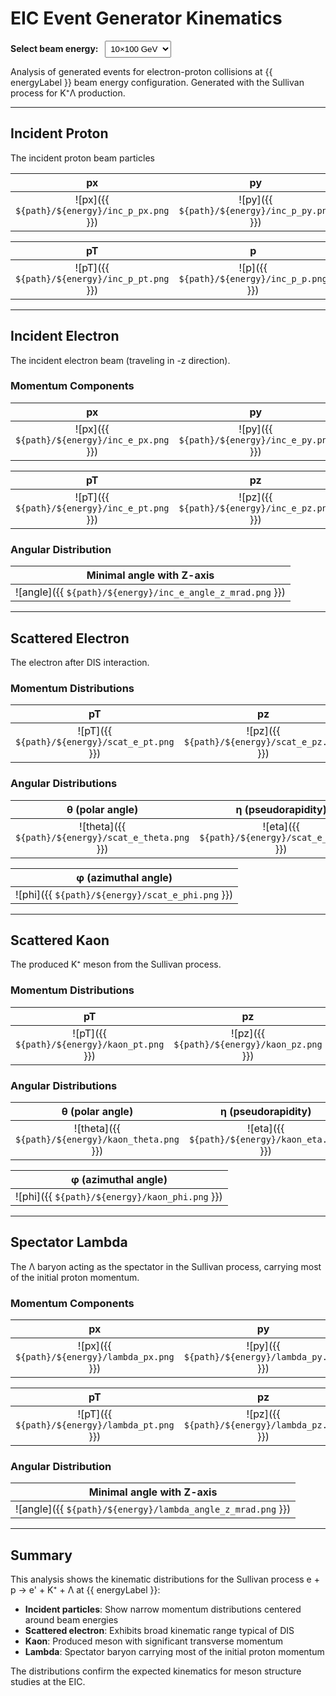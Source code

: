 # EIC Event Generator Kinematics

<script setup>
import { ref, computed } from 'vue'

const energy = ref('10x100')
const path = '/analysis/campaign-2025-07/eg-kinematics'

const energyLabel = computed(() => {
  const labels = {
    '10x100': '10×100 GeV',
    '10x130': '10×130 GeV',
    '18x275': '18×275 GeV',
    '5x41': '5×41 GeV'
  }
  return labels[energy.value]
})
</script>

<div style="margin: 1em 0;">
  <strong>Select beam energy:</strong>
  <select v-model="energy" style="margin-left: 0.5em; padding: 0.3em;">
    <option value="10x100">10×100 GeV</option>
    <option value="10x130">10×130 GeV</option>
    <option value="18x275">18×275 GeV</option>
    <option value="5x41">5×41 GeV</option>
  </select>
</div>

Analysis of generated events for electron-proton collisions at {{ energyLabel }} beam energy configuration.
Generated with the Sullivan process for K⁺Λ production.

---

## Incident Proton

The incident proton beam particles

| px | py | pz |
|:--:|:--:|:--:|
| ![px]({{ `${path}/${energy}/inc_p_px.png` }}) | ![py]({{ `${path}/${energy}/inc_p_py.png` }}) | ![pz]({{ `${path}/${energy}/inc_p_pz.png` }}) |

| pT | p | angular |
|:--:|:--:|:--:|
| ![pT]({{ `${path}/${energy}/inc_p_pt.png` }}) | ![p]({{ `${path}/${energy}/inc_p_p.png` }}) | ![angle]({{ `${path}/${energy}/inc_p_angle_z_mrad.png` }}) |

---

## Incident Electron

The incident electron beam (traveling in -z direction).

### Momentum Components

| px | py |
|:--:|:--:|
| ![px]({{ `${path}/${energy}/inc_e_px.png` }}) | ![py]({{ `${path}/${energy}/inc_e_py.png` }}) |

| pT | pz | p |
|:--:|:--:|:--:|
| ![pT]({{ `${path}/${energy}/inc_e_pt.png` }}) | ![pz]({{ `${path}/${energy}/inc_e_pz.png` }}) | ![p]({{ `${path}/${energy}/inc_e_p.png` }}) |

### Angular Distribution

| Minimal angle with Z-axis |
|:-------------------------:|
| ![angle]({{ `${path}/${energy}/inc_e_angle_z_mrad.png` }}) |

---

## Scattered Electron

The electron after DIS interaction.

### Momentum Distributions

| pT | pz | p |
|:--:|:--:|:--:|
| ![pT]({{ `${path}/${energy}/scat_e_pt.png` }}) | ![pz]({{ `${path}/${energy}/scat_e_pz.png` }}) | ![p]({{ `${path}/${energy}/scat_e_p.png` }}) |

### Angular Distributions

| θ (polar angle) | η (pseudorapidity) |
|:---------------:|:------------------:|
| ![theta]({{ `${path}/${energy}/scat_e_theta.png` }}) | ![eta]({{ `${path}/${energy}/scat_e_eta.png` }}) |

| φ (azimuthal angle) |
|:-------------------:|
| ![phi]({{ `${path}/${energy}/scat_e_phi.png` }}) |

---

## Scattered Kaon

The produced K⁺ meson from the Sullivan process.

### Momentum Distributions

| pT | pz | p |
|:--:|:--:|:--:|
| ![pT]({{ `${path}/${energy}/kaon_pt.png` }}) | ![pz]({{ `${path}/${energy}/kaon_pz.png` }}) | ![p]({{ `${path}/${energy}/kaon_p.png` }}) |

### Angular Distributions

| θ (polar angle) | η (pseudorapidity) |
|:---------------:|:------------------:|
| ![theta]({{ `${path}/${energy}/kaon_theta.png` }}) | ![eta]({{ `${path}/${energy}/kaon_eta.png` }}) |

| φ (azimuthal angle) |
|:-------------------:|
| ![phi]({{ `${path}/${energy}/kaon_phi.png` }}) |

---

## Spectator Lambda

The Λ baryon acting as the spectator in the Sullivan process, carrying most of the initial proton momentum.

### Momentum Components

| px | py |
|:--:|:--:|
| ![px]({{ `${path}/${energy}/lambda_px.png` }}) | ![py]({{ `${path}/${energy}/lambda_py.png` }}) |

| pT | pz | p |
|:--:|:--:|:--:|
| ![pT]({{ `${path}/${energy}/lambda_pt.png` }}) | ![pz]({{ `${path}/${energy}/lambda_pz.png` }}) | ![p]({{ `${path}/${energy}/lambda_p.png` }}) |

### Angular Distribution

| Minimal angle with Z-axis |
|:-------------------------:|
| ![angle]({{ `${path}/${energy}/lambda_angle_z_mrad.png` }}) |

---

## Summary

This analysis shows the kinematic distributions for the Sullivan process e + p → e' + K⁺ + Λ at {{ energyLabel }}:

- **Incident particles**: Show narrow momentum distributions centered around beam energies
- **Scattered electron**: Exhibits broad kinematic range typical of DIS
- **Kaon**: Produced meson with significant transverse momentum
- **Lambda**: Spectator baryon carrying most of the initial proton momentum

The distributions confirm the expected kinematics for meson structure studies at the EIC.